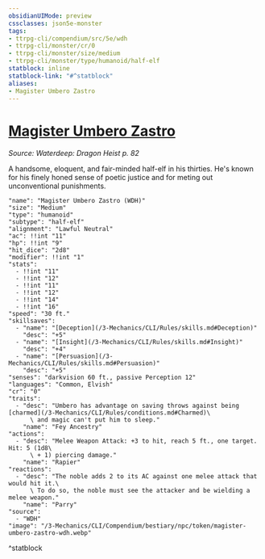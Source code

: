 ```yaml
---
obsidianUIMode: preview
cssclasses: json5e-monster
tags:
- ttrpg-cli/compendium/src/5e/wdh
- ttrpg-cli/monster/cr/0
- ttrpg-cli/monster/size/medium
- ttrpg-cli/monster/type/humanoid/half-elf
statblock: inline
statblock-link: "#^statblock"
aliases:
- Magister Umbero Zastro
---
```

# [Magister Umbero Zastro](3-Mechanics\CLI\Compendium\bestiary\npc/magister-umbero-zastro-wdh.md)
*Source: Waterdeep: Dragon Heist p. 82*  

A handsome, eloquent, and fair-minded half-elf in his thirties. He's known for his finely honed sense of poetic justice and for meting out unconventional punishments.

```statblock
"name": "Magister Umbero Zastro (WDH)"
"size": "Medium"
"type": "humanoid"
"subtype": "half-elf"
"alignment": "Lawful Neutral"
"ac": !!int "11"
"hp": !!int "9"
"hit_dice": "2d8"
"modifier": !!int "1"
"stats":
  - !!int "11"
  - !!int "12"
  - !!int "11"
  - !!int "12"
  - !!int "14"
  - !!int "16"
"speed": "30 ft."
"skillsaves":
  - "name": "[Deception](/3-Mechanics/CLI/Rules/skills.md#Deception)"
    "desc": "+5"
  - "name": "[Insight](/3-Mechanics/CLI/Rules/skills.md#Insight)"
    "desc": "+4"
  - "name": "[Persuasion](/3-Mechanics/CLI/Rules/skills.md#Persuasion)"
    "desc": "+5"
"senses": "darkvision 60 ft., passive Perception 12"
"languages": "Common, Elvish"
"cr": "0"
"traits":
  - "desc": "Umbero has advantage on saving throws against being [charmed](/3-Mechanics/CLI/Rules/conditions.md#Charmed)\
      \ and magic can't put him to sleep."
    "name": "Fey Ancestry"
"actions":
  - "desc": "Melee Weapon Attack: +3 to hit, reach 5 ft., one target. Hit: 5 (1d8\
      \ + 1) piercing damage."
    "name": "Rapier"
"reactions":
  - "desc": "The noble adds 2 to its AC against one melee attack that would hit it.\
      \ To do so, the noble must see the attacker and be wielding a melee weapon."
    "name": "Parry"
"source":
  - "WDH"
"image": "/3-Mechanics/CLI/Compendium/bestiary/npc/token/magister-umbero-zastro-wdh.webp"
```
^statblock